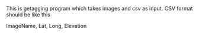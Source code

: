 This is getagging program which takes images and csv as input.
CSV format should be like this

ImageName, Lat, Long, Elevation